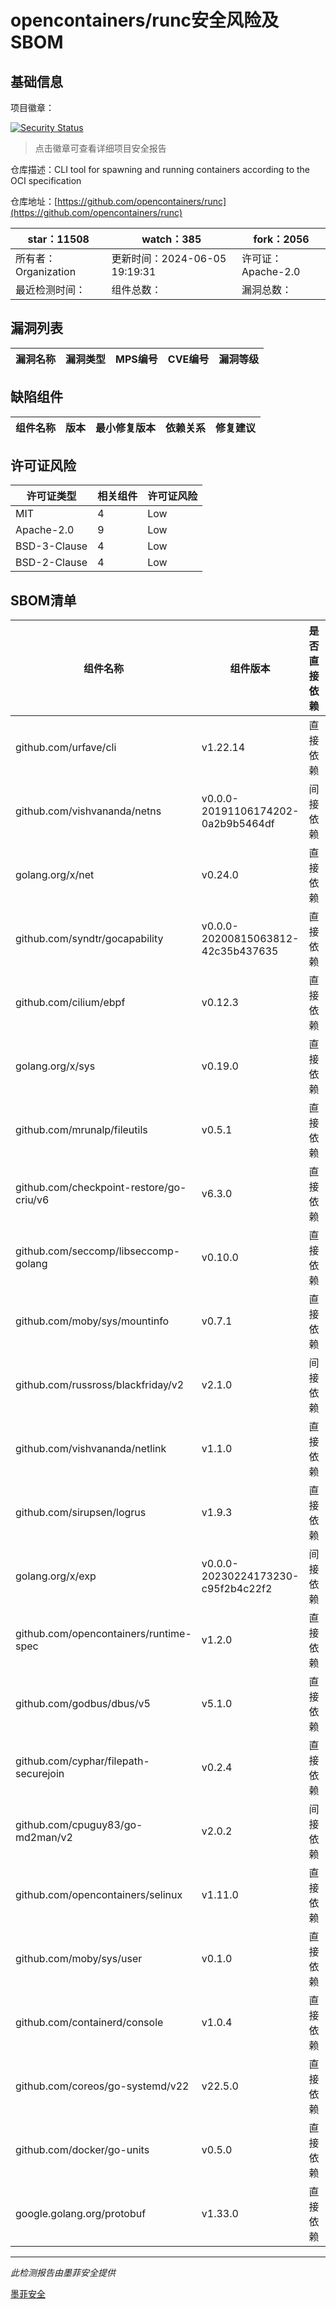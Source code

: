 # opencontainers/runc安全风险及SBOM

## 基础信息

项目徽章：

[![Security Status](https://www.murphysec.com/platform3/v31/badge/1798419905070202880.svg)](https://www.murphysec.com/console/report/1735363780369932288/1798419905070202880)

> 点击徽章可查看详细项目安全报告

仓库描述：CLI tool for spawning and running containers according to the OCI specification

仓库地址：[https://github.com/opencontainers/runc](https://github.com/opencontainers/runc)

| star：11508 | watch：385 | fork：2056 |
| ----------- | -------------- | ------------ |
| 所有者：Organization | 更新时间：2024-06-05 19:19:31 | 许可证：Apache-2.0 |
| 最近检测时间： | 组件总数： | 漏洞总数： |




## 漏洞列表

| 漏洞名称 | 漏洞类型 | MPS编号 | CVE编号 | 漏洞等级 |
| ------- | ------ | ------- | ------ | ----- |





## 缺陷组件

| 组件名称 | 版本 | 最小修复版本 | 依赖关系 | 修复建议 |
| -------- | ---- | ------------ | -------- | -------- |





## 许可证风险

| 许可证类型 | 相关组件 | 许可证风险 |
| ---------- | -------- | ---------- |
|MIT|4|Low|
|Apache-2.0|9|Low|
|BSD-3-Clause|4|Low|
|BSD-2-Clause|4|Low|




## SBOM清单

| 组件名称 | 组件版本 | 是否直接依赖 | 仓库 |
| -------- | -------- | ------------ | ---- |
|github.com/urfave/cli|v1.22.14|直接依赖|go|
|github.com/vishvananda/netns|v0.0.0-20191106174202-0a2b9b5464df|间接依赖|go|
|golang.org/x/net|v0.24.0|直接依赖|go|
|github.com/syndtr/gocapability|v0.0.0-20200815063812-42c35b437635|直接依赖|go|
|github.com/cilium/ebpf|v0.12.3|直接依赖|go|
|golang.org/x/sys|v0.19.0|直接依赖|go|
|github.com/mrunalp/fileutils|v0.5.1|直接依赖|go|
|github.com/checkpoint-restore/go-criu/v6|v6.3.0|直接依赖|go|
|github.com/seccomp/libseccomp-golang|v0.10.0|直接依赖|go|
|github.com/moby/sys/mountinfo|v0.7.1|直接依赖|go|
|github.com/russross/blackfriday/v2|v2.1.0|间接依赖|go|
|github.com/vishvananda/netlink|v1.1.0|直接依赖|go|
|github.com/sirupsen/logrus|v1.9.3|直接依赖|go|
|golang.org/x/exp|v0.0.0-20230224173230-c95f2b4c22f2|间接依赖|go|
|github.com/opencontainers/runtime-spec|v1.2.0|直接依赖|go|
|github.com/godbus/dbus/v5|v5.1.0|直接依赖|go|
|github.com/cyphar/filepath-securejoin|v0.2.4|直接依赖|go|
|github.com/cpuguy83/go-md2man/v2|v2.0.2|间接依赖|go|
|github.com/opencontainers/selinux|v1.11.0|直接依赖|go|
|github.com/moby/sys/user|v0.1.0|直接依赖|go|
|github.com/containerd/console|v1.0.4|直接依赖|go|
|github.com/coreos/go-systemd/v22|v22.5.0|直接依赖|go|
|github.com/docker/go-units|v0.5.0|直接依赖|go|
|google.golang.org/protobuf|v1.33.0|直接依赖|go|


------

*此检测报告由墨菲安全提供*

[墨菲安全](www.murphysec.com)